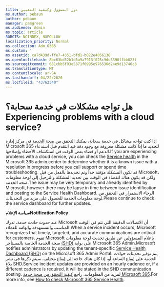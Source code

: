 ```yaml
---
title: دور المسؤول وكيفية التعيين
ms.author: pebaum
author: pebaum
manager: pamgreen
ms.audience: Admin
ms.topic: article
ROBOTS: NOINDEX, NOFOLLOW
localization_priority: Normal
ms.collection: Adm_O365
ms.custom: ''
ms.assetid: ca7d439d-ffe7-4351-bfd1-b022e4056138
ms.openlocfilehash: 8bc63bd52b1d6a9a7913f025c9dc3390ffbb023f
ms.sourcegitcommit: 631cbb5f03e5371f0995e976536d24e9d13746c3
ms.translationtype: MT
ms.contentlocale: ar-SA
ms.lasthandoff: 04/22/2020
ms.locfileid: "43762340"
---
```

# <a name="experiencing-problems-with-a-cloud-service"></a><span data-ttu-id="dd8bd-102">هل تواجه مشكلات في خدمة سحابة؟</span><span class="sxs-lookup"><span data-stu-id="dd8bd-102">Experiencing problems with a cloud service?</span></span>

<span data-ttu-id="dd8bd-103">إذا كنت تواجه مشاكل في خدمة سحابة، يمكنك التحقق من [صحة الخدمة](https://admin.microsoft.com/AdminPortal/Home#/servicehealth) في مركز إدارة Microsoft 365 لتحديد ما إذا كانت مشكلة معروفة مع وجود دقة قيد التقدم قبل استدعاء الدعم أو قضاء بعض الوقت في استكشاف الأخطاء وإصلاحها.</span><span class="sxs-lookup"><span data-stu-id="dd8bd-103">If you are experiencing problems with a cloud service, you can check the [Service health](https://admin.microsoft.com/AdminPortal/Home#/servicehealth) in the Microsoft 365 admin center to determine whether it is a known issue with a resolution in progress before you call support or spend time troubleshooting.</span></span> <span data-ttu-id="dd8bd-104">قد تكون المشكلة مؤقتة جداً وتم تحديدها بالفعل من قبل Microsoft، ولكن قد يكون هناك انقضاء في الوقت بين تحديد المشكلة والترحيل إلى لوحة معلومات صحة الخدمة.</span><span class="sxs-lookup"><span data-stu-id="dd8bd-104">The issue may be very temporary and already identified by Microsoft, however there may be lapse in time between issue identification and posting to the Service Health Dashboard.</span></span> <span data-ttu-id="dd8bd-105">الرجاء الاستمرار في التحقق من لوحة معلومات الخدمة للحصول على مزيد من التحديثات.</span><span class="sxs-lookup"><span data-stu-id="dd8bd-105">Please continue to check the service dashboard for further updates.</span></span>

<span data-ttu-id="dd8bd-106">**سياسة الإعلام**</span><span class="sxs-lookup"><span data-stu-id="dd8bd-106">**Notification Policy**</span></span>

<span data-ttu-id="dd8bd-107">عند حدوث حادث خدمة، تدرك Microsoft أن الاتصالات الدقيقة التي تتم في الوقت المناسب والمستهدفة والهامة للعملاء.</span><span class="sxs-lookup"><span data-stu-id="dd8bd-107">When a service incident occurs, Microsoft recognizes that timely, targeted, and accurate communications are critical for customers.</span></span> <span data-ttu-id="dd8bd-108">تقوم Microsoft بإعلام المسؤولين عن طريق تحديث لوحة معلومات صحة الخدمة الخاصة بالمستأجر [(SHD)](https://admin.microsoft.com/AdminPortal/Home#/servicehealth) على بوابة Microsoft 365 Admin.</span><span class="sxs-lookup"><span data-stu-id="dd8bd-108">Microsoft notifies administrators by updating the tenant-specific [Service Health Dashboard (SHD)](https://admin.microsoft.com/AdminPortal/Home#/servicehealth) on the Microsoft 365 Admin Portal.</span></span> <span data-ttu-id="dd8bd-109">يتم توفير تحديثات حوادث الخدمة على إيقاع الساعة أو، إذا كان هناك حاجة إلى إيقاع مختلف، سيتم ذكرها في نشر بلاغ SHD.</span><span class="sxs-lookup"><span data-stu-id="dd8bd-109">Service incident updates are provided on an hourly cadence or, if a different cadence is required, it will be stated in the SHD communication posting.</span></span> <span data-ttu-id="dd8bd-110">لمزيد من المعلومات، راجع [كيفية التحقق من صحة خدمة Microsoft 365](https://docs.microsoft.com/office365/enterprise/view-service-health).</span><span class="sxs-lookup"><span data-stu-id="dd8bd-110">For more info, see [How to check Microsoft 365 Service Health](https://docs.microsoft.com/office365/enterprise/view-service-health).</span></span>

